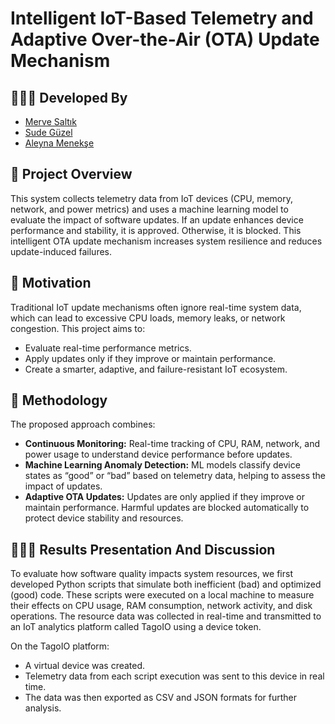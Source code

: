 # Intelligent IoT-Based Telemetry and Adaptive Over-the-Air (OTA) Update Mechanism

## 👩🏻‍💻 Developed By

- [Merve Saltık](https://github.com/mervesaltik)
- [Sude Güzel](https://github.com/sdgzl)
- [Aleyna Menekşe](https://github.com/Aleynamnks)  

## 🧠 Project Overview

This system collects telemetry data from IoT devices (CPU, memory, network, and power metrics) and uses a machine learning model to evaluate the impact of software updates. If an update enhances device performance and stability, it is approved. Otherwise, it is blocked. This intelligent OTA update mechanism increases system resilience and reduces update-induced failures.


## 🎯 Motivation

Traditional IoT update mechanisms often ignore real-time system data, which can lead to excessive CPU loads, memory leaks, or network congestion. This project aims to:
- Evaluate real-time performance metrics.
- Apply updates only if they improve or maintain performance.
- Create a smarter, adaptive, and failure-resistant IoT ecosystem.

## 🔬 Methodology

The proposed approach combines:
- **Continuous Monitoring:** Real-time tracking of CPU, RAM, network, and power usage to understand device performance before updates.
- **Machine Learning Anomaly Detection:** ML models classify device states as “good” or “bad” based on telemetry data, helping to assess the impact of updates.
- **Adaptive OTA Updates:** Updates are only applied if they improve or maintain performance. Harmful updates are blocked automatically to protect device stability and resources.

## 🕵🏻‍♀️ Results Presentation And Discussion

To evaluate how software quality impacts system resources, we first developed Python scripts that simulate both inefficient (bad) and optimized (good) code. These scripts were executed on a local machine to measure their effects on CPU usage, RAM consumption, network activity, and disk operations. The resource data was collected in real-time and transmitted to an IoT analytics platform called TagoIO using a device token.

On the TagoIO platform:
- A virtual device was created.
- Telemetry data from each script execution was sent to this device in real time.
- The data was then exported as CSV and JSON formats for further analysis.
